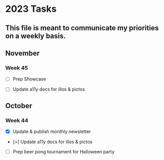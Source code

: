 # 2023 Tasks

This file is meant to communicate my priorities on a weekly basis.
---

## November

### Week 45

- [ ] Prep Showcase
- [ ] Update a11y docs for illos & pictos


## October

### Week 44

- [x] Update & publish monthly newsletter
- [>] Update a11y docs for illos & pictos
- [ ] Prep beer pong tournament for Halloween party


